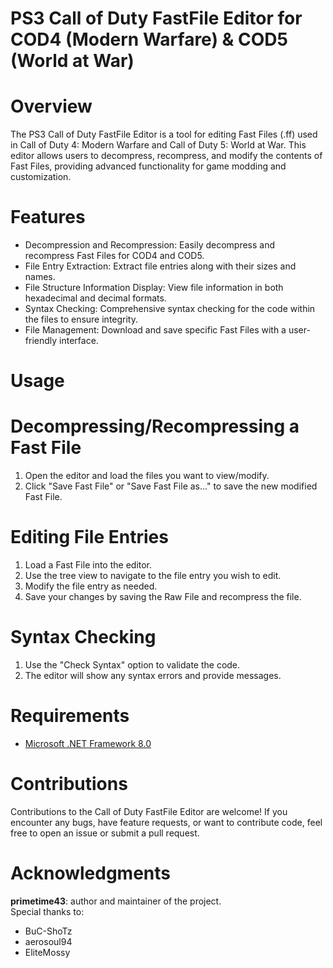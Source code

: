 # PS3 Call of Duty FastFile Editor for COD4 (Modern Warfare) & COD5 (World at War)

# Overview
The PS3 Call of Duty FastFile Editor is a tool for editing Fast Files (.ff) used in Call of Duty 4: Modern Warfare and Call of Duty 5: World at War. This editor allows users to decompress, recompress, and modify the contents of Fast Files, providing advanced functionality for game modding and customization.

# Features
- Decompression and Recompression: Easily decompress and recompress Fast Files for COD4 and COD5.
- File Entry Extraction: Extract file entries along with their sizes and names.
- File Structure Information Display: View file information in both hexadecimal and decimal formats.
- Syntax Checking: Comprehensive syntax checking for the code within the files to ensure integrity.
- File Management: Download and save specific Fast Files with a user-friendly interface.

# Usage
# Decompressing/Recompressing a Fast File
1. Open the editor and load the files you want to view/modify.
2. Click "Save Fast File" or "Save Fast File as..." to save the new modified Fast File.
# Editing File Entries
1. Load a Fast File into the editor.
2. Use the tree view to navigate to the file entry you wish to edit.
3. Modify the file entry as needed.
4. Save your changes by saving the Raw File and recompress the file.
# Syntax Checking
1. Use the "Check Syntax" option to validate the code.
2. The editor will show any syntax errors and provide messages.

# Requirements
- [Microsoft .NET Framework 8.0](https://dotnet.microsoft.com/en-us/download/dotnet/8.0)

# Contributions
Contributions to the Call of Duty FastFile Editor are welcome! If you encounter any bugs, have feature requests, or want to contribute code, feel free to open an issue or submit a pull request.

# Acknowledgments
**primetime43**: author and maintainer of the project.
<br>
Special thanks to:
- BuC-ShoTz
- aerosoul94
- EliteMossy
